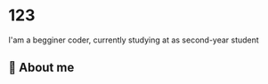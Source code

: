 # 123
I'am a begginer coder, currently studying at <college name='NKEiVT' /> as second-year student

## 📌 About me
